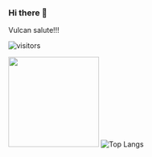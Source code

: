 ### Hi there 👋

Vulcan salute!!!

![visitors](https://visitor-badge.glitch.me/badge?page_id=your.username)

<img height="180em" src="https://github-readme-stats.vercel.app/api?username=pdaambrosio&show_icons=true&hide_border=true&&count_private=true&include_all_commits=true" /> ![Top Langs](https://github-readme-stats.vercel.app/api/top-langs/?username=pdaambrosio&layout=compact)


<!--
**pdaambrosio/pdaambrosio** is a ✨ _special_ ✨ repository because its `README.md` (this file) appears on your GitHub profile.

Here are some ideas to get you started:

- 🔭 I’m currently working on ...
- 🌱 I’m currently learning ...
- 👯 I’m looking to collaborate on ...
- 🤔 I’m looking for help with ...
- 💬 Ask me about ...
- 📫 How to reach me: ...
- 😄 Pronouns: ...
- ⚡ Fun fact: ...
-->
